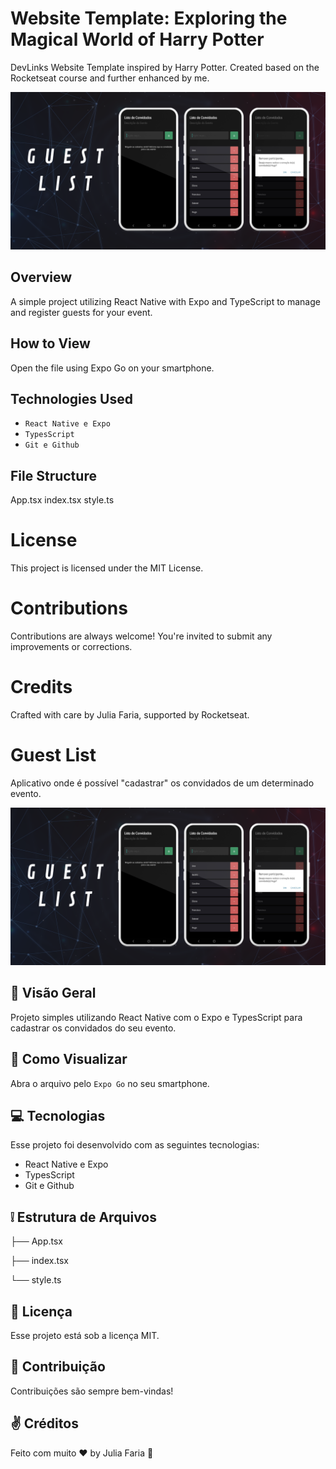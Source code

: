 # Website Template: Exploring the Magical World of Harry Potter
DevLinks Website Template inspired by Harry Potter. Created based on the Rocketseat course and further enhanced by me.

![Website Template](.github/preview.png)

  ##
  
## Overview
A simple project utilizing React Native with Expo and TypeScript to manage and register guests for your event.

## How to View
Open the file using Expo Go on your smartphone.

## Technologies Used
- `React Native e Expo`
- `TypesScript`
- `Git e Github`

## File Structure
App.tsx
index.tsx
style.ts

# License
This project is licensed under the MIT License.

# Contributions
Contributions are always welcome! You're invited to submit any improvements or corrections.

# Credits
Crafted with care by Julia Faria, supported by Rocketseat.





# Guest List

Aplicativo onde é possível "cadastrar" os convidados de um determinado evento.

![Guest List](.github/preview.png)

## :thought_balloon: Visão Geral

Projeto simples utilizando React Native com o Expo e TypesScript para cadastrar os convidados do seu evento.

## :eyes: Como Visualizar

Abra o arquivo pelo `Expo Go` no seu smartphone.

## :computer: Tecnologias

Esse projeto foi desenvolvido com as seguintes tecnologias:

- React Native e Expo
- TypesScript
- Git e Github

## :grey_exclamation: Estrutura de Arquivos
├── App.tsx

├── index.tsx

└── style.ts

## :memo: Licença

Esse projeto está sob a licença MIT.

## :love_letter: Contribuição

Contribuições são sempre bem-vindas!

## :v: Créditos

Feito com muito ♥ by Julia Faria :wave:
